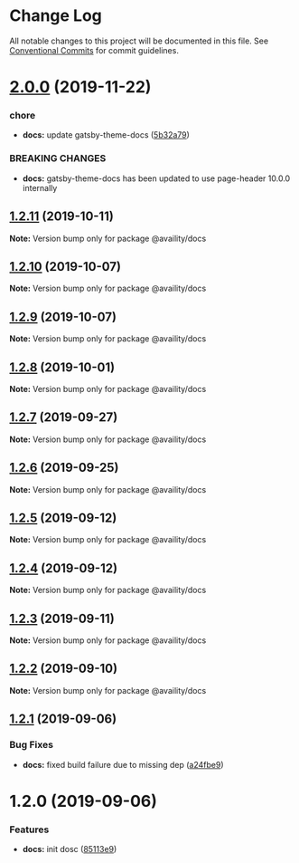 # Change Log

All notable changes to this project will be documented in this file.
See [Conventional Commits](https://conventionalcommits.org) for commit guidelines.

# [2.0.0](https://github.com/Availity/availity-workflow/compare/@availity/docs@1.2.11...@availity/docs@2.0.0) (2019-11-22)


### chore

* **docs:** update gatsby-theme-docs ([5b32a79](https://github.com/Availity/availity-workflow/commit/5b32a792e9bbb5422222a22bdd5f4e4dcdad95c0))


### BREAKING CHANGES

* **docs:** gatsby-theme-docs has been updated to use page-header 10.0.0 internally





## [1.2.11](https://github.com/Availity/availity-workflow/compare/@availity/docs@1.2.10...@availity/docs@1.2.11) (2019-10-11)

**Note:** Version bump only for package @availity/docs





## [1.2.10](https://github.com/Availity/availity-workflow/compare/@availity/docs@1.2.9...@availity/docs@1.2.10) (2019-10-07)

**Note:** Version bump only for package @availity/docs





## [1.2.9](https://github.com/Availity/availity-workflow/compare/@availity/docs@1.2.8...@availity/docs@1.2.9) (2019-10-07)

**Note:** Version bump only for package @availity/docs





## [1.2.8](https://github.com/Availity/availity-workflow/compare/@availity/docs@1.2.7...@availity/docs@1.2.8) (2019-10-01)

**Note:** Version bump only for package @availity/docs





## [1.2.7](https://github.com/Availity/availity-workflow/compare/@availity/docs@1.2.6...@availity/docs@1.2.7) (2019-09-27)

**Note:** Version bump only for package @availity/docs





## [1.2.6](https://github.com/Availity/availity-workflow/compare/@availity/docs@1.2.5...@availity/docs@1.2.6) (2019-09-25)

**Note:** Version bump only for package @availity/docs





## [1.2.5](https://github.com/Availity/availity-workflow/compare/@availity/docs@1.2.4...@availity/docs@1.2.5) (2019-09-12)

**Note:** Version bump only for package @availity/docs





## [1.2.4](https://github.com/Availity/availity-workflow/compare/@availity/docs@1.2.3...@availity/docs@1.2.4) (2019-09-12)

**Note:** Version bump only for package @availity/docs





## [1.2.3](https://github.com/Availity/availity-workflow/compare/@availity/docs@1.2.2...@availity/docs@1.2.3) (2019-09-11)

**Note:** Version bump only for package @availity/docs





## [1.2.2](https://github.com/Availity/availity-workflow/compare/@availity/docs@1.2.1...@availity/docs@1.2.2) (2019-09-10)

**Note:** Version bump only for package @availity/docs





## [1.2.1](https://github.com/Availity/availity-workflow/compare/@availity/docs@1.2.0...@availity/docs@1.2.1) (2019-09-06)


### Bug Fixes

* **docs:** fixed build failure due to missing dep ([a24fbe9](https://github.com/Availity/availity-workflow/commit/a24fbe9))





# 1.2.0 (2019-09-06)


### Features

* **docs:** init dosc ([85113e9](https://github.com/Availity/availity-workflow/commit/85113e9))
